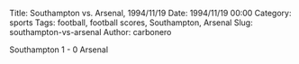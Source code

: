 Title: Southampton vs. Arsenal, 1994/11/19
Date: 1994/11/19 00:00
Category: sports
Tags: football, football scores, Southampton, Arsenal
Slug: southampton-vs-arsenal
Author: carbonero


Southampton 1 - 0 Arsenal
